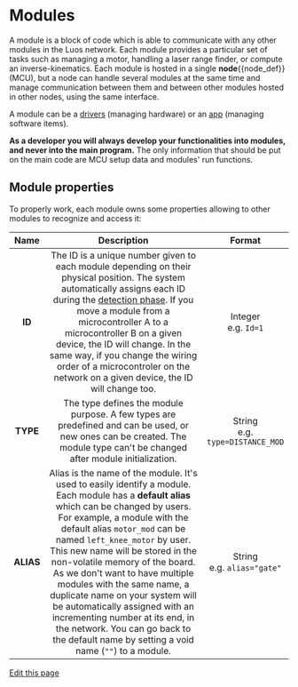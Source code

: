 # Modules

A module is a block of code which is able to communicate with any other modules in the Luos network. Each module provides a particular set of tasks such as managing a motor, handling a laser range finder, or compute an inverse-kinematics.
Each module is hosted in a single <span class="cust_tooltip">**node**<span class="cust_tooltiptext">{{node_def}}</span></span> (MCU), but a node can handle several modules at the same time and manage communication between them and between other modules hosted in other nodes, using the same interface.

A module can be a [drivers](/_pages/low/modules/drivers.md) (managing hardware) or an [app](/_pages/low/modules/apps.md) (managing software items).

**As a developer you will always develop your functionalities into modules, and never into the main program.** The only information that should be put on the main code are MCU setup data and modules' run functions.

## Module properties
To properly work, each module owns some properties allowing to other modules to recognize and access it:

| Name | Description | Format |
| :---: | :---: | :---: |
| **ID** | The ID is a unique number given to each module depending on their physical position. The system automatically assigns each ID during the [detection phase](/_pages/overview/general-basics.html#module-detection). If you move a module from a microcontroller A to a microcontroller B on a given device, the ID will change. In the same way, if you change the wiring order of a microcontroler on the network on a given device, the ID will change too. | Integer<br />e.g. `Id=1` |
| **TYPE** | The type defines the module purpose. A few types are predefined and can be used, or new ones can be created. The module type can't be changed after module initialization. | String<br />e.g. `type=DISTANCE_MOD` |
| **ALIAS** | Alias is the name of the module. It's used to easily identify a module. Each module has a **default alias** which can be changed by users. For example, a module with the default alias `motor_mod` can be named `left_knee_motor` by user. This new name will be stored in the non-volatile memory of the board. As we don't want to have multiple modules with the same name, a duplicate name on your system will be automatically assigned with an incrementing number at its end, in the network. You can go back to the default name by setting a void name (`""`) to a module. | String<br />e.g. `alias="gate"` |

<div class="cust_edit_page"><a href="https://{{gh_path}}/_pages/low/modules.md">Edit this page</a></div>
